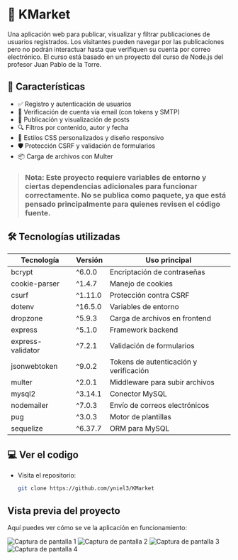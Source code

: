 # 📝 KMarket

Una aplicación web para publicar, visualizar y filtrar publicaciones de usuarios registrados. Los visitantes pueden navegar por las publicaciones pero no podrán interactuar hasta que verifiquen su cuenta por correo electrónico. El curso está basado en un proyecto del curso de Node.js del profesor Juan Pablo de la Torre.

## 🚀 Características

- ✅ Registro y autenticación de usuarios
- 📧 Verificación de cuenta vía email (con tokens y SMTP)
- 📝 Publicación y visualización de posts
- 🔍 Filtros por contenido, autor y fecha
- 🎨 Estilos CSS personalizados y diseño responsivo
- 🛡️ Protección CSRF y validación de formularios
- 📦 Carga de archivos con Multer

>### Nota: Este proyecto requiere variables de entorno y ciertas dependencias adicionales para funcionar correctamente. No se publica como paquete, ya que está pensado principalmente para quienes revisen el código fuente. 

## 🛠️ Tecnologías utilizadas

| Tecnología         | Versión   | Uso principal                          |
|--------------------|-----------|----------------------------------------|
| bcrypt             | ^6.0.0    | Encriptación de contraseñas            |
| cookie-parser      | ^1.4.7    | Manejo de cookies                      |
| csurf              | ^1.11.0   | Protección contra CSRF                 |
| dotenv             | ^16.5.0   | Variables de entorno                   |
| dropzone           | ^5.9.3    | Carga de archivos en frontend          |
| express            | ^5.1.0    | Framework backend                      |
| express-validator  | ^7.2.1    | Validación de formularios              |
| jsonwebtoken       | ^9.0.2    | Tokens de autenticación y verificación|
| multer             | ^2.0.1    | Middleware para subir archivos         |
| mysql2             | ^3.14.1   | Conector MySQL                         |
| nodemailer         | ^7.0.3    | Envío de correos electrónicos          |
| pug                | ^3.0.3    | Motor de plantillas                    |
| sequelize          | ^6.37.7   | ORM para MySQL                         |

## 💻 Ver el codigo

- Visita el repositorio:
   ```bash
   git clone https://github.com/yniel3/KMarket


## Vista previa del proyecto

Aquí puedes ver cómo se ve la aplicación en funcionamiento:

![Captura de pantalla 1](public\img\img-capture1.png)
![Captura de pantalla 2](public\img\img-capture2.png)
![Captura de pantalla 3](public\img\img-capture3.png)
![Captura de pantalla 4](public\img\img-capture4.png)
